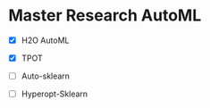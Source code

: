 # Master Research AutoML


- [x] H2O AutoML
- [x] TPOT
- [ ] Auto-sklearn
- [ ] Hyperopt-Sklearn
          
